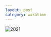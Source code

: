 ```yaml
---
layout: post
category: wakatime
---
```


![2021](https://khjzzm.github.io/assets/image/wakatime/2021.png)